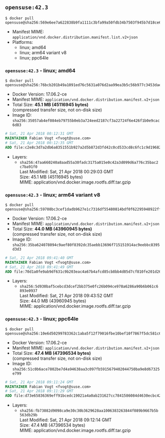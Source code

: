 ## `opensuse:42.3`

```console
$ docker pull opensuse@sha256:569e6ee7a622838b9fa1111c3bfa99a50fdb34b7503f945b7d18ce66bb94a369
```

-	Manifest MIME: `application/vnd.docker.distribution.manifest.list.v2+json`
-	Platforms:
	-	linux; amd64
	-	linux; arm64 variant v8
	-	linux; ppc64le

### `opensuse:42.3` - linux; amd64

```console
$ docker pull opensuse@sha256:76bcb201b49a1091ed76c5631a076d2aa99ea3b5c56b977c3453daee40c7fe68
```

-	Docker Version: 17.06.2-ce
-	Manifest MIME: `application/vnd.docker.distribution.manifest.v2+json`
-	Total Size: **45.1 MB (45116945 bytes)**  
	(compressed transfer size, not on-disk size)
-	Image ID: `sha256:35057ab4ef084eb79755b0eb3a724eed2187cf3a22724f6e426f1b0e9cac6d83`

```dockerfile
# Sat, 21 Apr 2018 00:12:31 GMT
MAINTAINER Fabian Vogt <fvogt@suse.com>
# Sat, 21 Apr 2018 00:12:35 GMT
ADD file:c2e8c3d7a2db6a8351551b927a2d5b872d3fd42c0cd533cd8c6fc1c9d1968238 in / 
```

-	Layers:
	-	`sha256:47aa660240a8aad55a30fadc3175a015e0c42a3d099d6a776c35bac2c7ba91f0`  
		Last Modified: Sat, 21 Apr 2018 00:29:03 GMT  
		Size: 45.1 MB (45116945 bytes)  
		MIME: application/vnd.docker.image.rootfs.diff.tar.gzip

### `opensuse:42.3` - linux; arm64 variant v8

```console
$ docker pull opensuse@sha256:59708bc3cef1dadb9627e1c7316df55480814bdf0f62295948922ff30396aed2
```

-	Docker Version: 17.06.2-ce
-	Manifest MIME: `application/vnd.docker.distribution.manifest.v2+json`
-	Total Size: **44.0 MB (43960945 bytes)**  
	(compressed transfer size, not on-disk size)
-	Image ID: `sha256:35ba624078094c9aef80f8392dc35aebb13696f715151914ac9eebbc8395d3d3`

```dockerfile
# Sat, 21 Apr 2018 09:41:40 GMT
MAINTAINER Fabian Vogt <fvogt@suse.com>
# Sat, 21 Apr 2018 09:41:49 GMT
ADD file:70d1a0fe9ab9df631c9b203eac4a67b4afcd85cb8bb4d85d7cf810fe201d268b in / 
```

-	Layers:
	-	`sha256:5d930baf5cebcd3dcef2bb375e0fc26b094ce978a6286a90b6b061c6893e0937`  
		Last Modified: Sat, 21 Apr 2018 09:43:52 GMT  
		Size: 44.0 MB (43960945 bytes)  
		MIME: application/vnd.docker.image.rootfs.diff.tar.gzip

### `opensuse:42.3` - linux; ppc64le

```console
$ docker pull opensuse@sha256:10e6d50299783362c1aba5f12f79016fbe10bef10f7867f5dc581c67258883c3
```

-	Docker Version: 17.06.2-ce
-	Manifest MIME: `application/vnd.docker.distribution.manifest.v2+json`
-	Total Size: **47.4 MB (47396534 bytes)**  
	(compressed transfer size, not on-disk size)
-	Image ID: `sha256:51c0b6ace7802be7d4a94638aa3c097fb5915679402044750ba9e8d67325e799`

```dockerfile
# Sat, 21 Apr 2018 09:11:24 GMT
MAINTAINER Fabian Vogt <fvogt@suse.com>
# Sat, 21 Apr 2018 09:11:29 GMT
ADD file:d73e65836369eff91bcedc19021a4a0ab231627cc7841586084d4630ecbc4203 in / 
```

-	Layers:
	-	`sha256:fb73082d9098ca9e30c30b3629628aa1006383263844f089b9667b5b563db29b`  
		Last Modified: Sat, 21 Apr 2018 09:12:14 GMT  
		Size: 47.4 MB (47396534 bytes)  
		MIME: application/vnd.docker.image.rootfs.diff.tar.gzip
